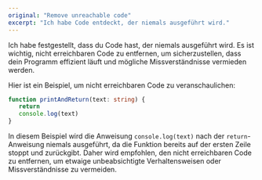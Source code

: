 ```yaml
---
original: "Remove unreachable code"
excerpt: "Ich habe Code entdeckt, der niemals ausgeführt wird."
---
```


Ich habe festgestellt, dass du Code hast, der niemals ausgeführt wird. Es ist wichtig, nicht erreichbaren Code zu entfernen, um sicherzustellen, dass dein Programm effizient läuft und mögliche Missverständnisse vermieden werden.

Hier ist ein Beispiel, um nicht erreichbaren Code zu veranschaulichen:

```ts
function printAndReturn(text: string) {
   return
   console.log(text)
}
```

In diesem Beispiel wird die Anweisung `console.log(text)` nach der `return`-Anweisung niemals ausgeführt, da die Funktion bereits auf der ersten Zeile stoppt und zurückgibt. Daher wird empfohlen, den nicht erreichbaren Code zu entfernen, um etwaige unbeabsichtigte Verhaltensweisen oder Missverständnisse zu vermeiden.
